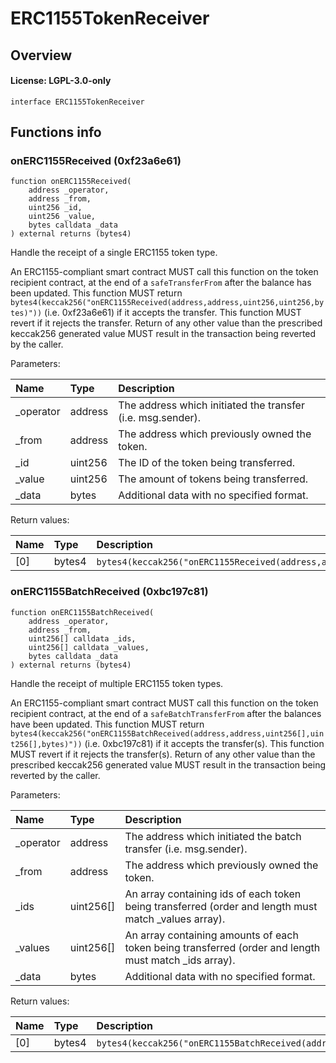 # ERC1155TokenReceiver

## Overview

#### License: LGPL-3.0-only

```solidity
interface ERC1155TokenReceiver
```


## Functions info

### onERC1155Received (0xf23a6e61)

```solidity
function onERC1155Received(
    address _operator,
    address _from,
    uint256 _id,
    uint256 _value,
    bytes calldata _data
) external returns (bytes4)
```

Handle the receipt of a single ERC1155 token type.

An ERC1155-compliant smart contract MUST call this function on the token recipient contract, at the end of a `safeTransferFrom` after the balance has been updated.
This function MUST return `bytes4(keccak256("onERC1155Received(address,address,uint256,uint256,bytes)"))` (i.e. 0xf23a6e61) if it accepts the transfer.
This function MUST revert if it rejects the transfer.
Return of any other value than the prescribed keccak256 generated value MUST result in the transaction being reverted by the caller.


Parameters:

| Name      | Type    | Description                                                  |
| :-------- | :------ | :----------------------------------------------------------- |
| _operator | address | The address which initiated the transfer (i.e. msg.sender).  |
| _from     | address | The address which previously owned the token.                |
| _id       | uint256 | The ID of the token being transferred.                       |
| _value    | uint256 | The amount of tokens being transferred.                      |
| _data     | bytes   | Additional data with no specified format.                    |


Return values:

| Name | Type   | Description                                                                                |
| :--- | :----- | :----------------------------------------------------------------------------------------- |
| [0]  | bytes4 | `bytes4(keccak256("onERC1155Received(address,address,uint256,uint256,bytes)"))`.           |

### onERC1155BatchReceived (0xbc197c81)

```solidity
function onERC1155BatchReceived(
    address _operator,
    address _from,
    uint256[] calldata _ids,
    uint256[] calldata _values,
    bytes calldata _data
) external returns (bytes4)
```

Handle the receipt of multiple ERC1155 token types.

An ERC1155-compliant smart contract MUST call this function on the token recipient contract, at the end of a `safeBatchTransferFrom` after the balances have been updated.
This function MUST return `bytes4(keccak256("onERC1155BatchReceived(address,address,uint256[],uint256[],bytes)"))` (i.e. 0xbc197c81) if it accepts the transfer(s).
This function MUST revert if it rejects the transfer(s).
Return of any other value than the prescribed keccak256 generated value MUST result in the transaction being reverted by the caller.


Parameters:

| Name      | Type      | Description                                                                                                |
| :-------- | :-------- | :--------------------------------------------------------------------------------------------------------- |
| _operator | address   | The address which initiated the batch transfer (i.e. msg.sender).                                          |
| _from     | address   | The address which previously owned the token.                                                              |
| _ids      | uint256[] | An array containing ids of each token being transferred (order and length must match _values array).       |
| _values   | uint256[] | An array containing amounts of each token being transferred (order and length must match _ids array).      |
| _data     | bytes     | Additional data with no specified format.                                                                  |


Return values:

| Name | Type   | Description                                                                                         |
| :--- | :----- | :-------------------------------------------------------------------------------------------------- |
| [0]  | bytes4 | `bytes4(keccak256("onERC1155BatchReceived(address,address,uint256[],uint256[],bytes)"))`.           |
